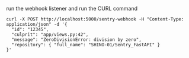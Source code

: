 run the webhook listener and run the CURL command
```
curl -X POST http://localhost:5000/sentry-webhook -H "Content-Type: application/json" -d '{
  "id": "12345",
  "culprit": "app/views.py:42",
  "message": "ZeroDivisionError: division by zero",
  "repository": { "full_name": "SHINO-01/Sentry_FastAPI" }
}'

```
